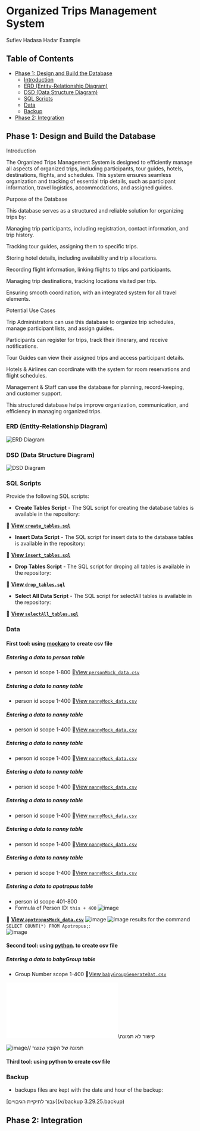

# Organized Trips Management System

Sufiev Hadasa Hadar Example

## Table of Contents  
- [Phase 1: Design and Build the Database](#phase-1-design-an+6d-build-the-database)  
  - [Introduction](#introduction)  
  - [ERD (Entity-Relationship Diagram)](#erd-entity-relationship-diagram)  
  - [DSD (Data Structure Diagram)](#dsd-data-structure-diagram)  
  - [SQL Scripts](#sql-scripts)  
  - [Data](#data)
  - [Backup](#backup)  
- [Phase 2: Integration](#phase-2-integration)  

## Phase 1: Design and Build the Database  

Introduction

The Organized Trips Management System is designed to efficiently manage all aspects of organized trips, including participants, tour guides, hotels, destinations, flights, and schedules. This system ensures seamless organization and tracking of essential trip details, such as participant information, travel logistics, accommodations, and assigned guides.

Purpose of the Database

This database serves as a structured and reliable solution for organizing trips by:

Managing trip participants, including registration, contact information, and trip history.

Tracking tour guides, assigning them to specific trips.

Storing hotel details, including availability and trip allocations.

Recording flight information, linking flights to trips and participants.

Managing trip destinations, tracking locations visited per trip.

Ensuring smooth coordination, with an integrated system for all travel elements.

Potential Use Cases

Trip Administrators can use this database to organize trip schedules, manage participant lists, and assign guides.

Participants can register for trips, track their itinerary, and receive notifications.

Tour Guides can view their assigned trips and access participant details.

Hotels & Airlines can coordinate with the system for room reservations and flight schedules.

Management & Staff can use the database for planning, record-keeping, and customer support.

This structured database helps improve organization, communication, and efficiency in managing organized trips.
###  ERD (Entity-Relationship Diagram)    
![ERD Diagram](א/קובץERD.png)  

###  DSD (Data Structure Diagram)   
![DSD Diagram](א/קובץDFD.png)  

###  SQL Scripts  
Provide the following SQL scripts:  
- **Create Tables Script** - The SQL script for creating the database tables is available in the repository:  

📜 **[View `create_tables.sql`](א/createTable.sql)**  

- **Insert Data Script** - The SQL script for insert data to the database tables is available in the repository:  

📜 **[View `insert_tables.sql`](א/insertTables.sql)**  
 
- **Drop Tables Script** - The SQL script for droping all tables is available in the repository:  

📜 **[View `drop_tables.sql`](א/dropTables.sql)**  

- **Select All Data Script**  - The SQL script for selectAll tables is available in the repository:  

📜 **[View `selectAll_tables.sql`](א/selectAll.sql)**  
  
###  Data  
####  First tool: using [mockaro](א/mockarooFiles) to create csv file
#####  Entering a data to person table
-  person id scope 1-800
📜[View `personMock_data.csv`](א/mockarooFiles/customer.csv)
#####  Entering a data to nanny table
-  person id scope 1-400
📜[View `nannyMock_data.csv`](א/mockarooFiles/destination.csv)
#####  Entering a data to nanny table
-  person id scope 1-400
📜[View `nannyMock_data.csv`](א/mockarooFiles/flight.csv)
#####  Entering a data to nanny table
-  person id scope 1-400
📜[View `nannyMock_data.csv`](א/mockarooFiles/guide.csv)
#####  Entering a data to nanny table
-  person id scope 1-400
📜[View `nannyMock_data.csv`](א/mockarooFiles/hotel.csv)
#####  Entering a data to nanny table
-  person id scope 1-400
📜[View `nannyMock_data.csv`](א/mockarooFiles/include.csv)
#####  Entering a data to nanny table
-  person id scope 1-400
📜[View `nannyMock_data.csv`](א/mockarooFiles/invite.csv)
#####  Entering a data to nanny table
-  person id scope 1-400
📜[View `nannyMock_data.csv`](א/mockarooFiles/trip.csv)


#####   Entering a data to apotropus table
-  person id scope 401-800
-  Formula of Person ID: `this + 400`
![image](א/picture/guideImage.jpg)

📜 **[View `apotropusMock_data.csv`](Phase1/mockData/apotropusMOCK_DATA.csv)**
![image](א/picture/customerCsvImage.png)
![image](https://github.com/user-attachments/assets/6833ecf1-90e6-454d-8396-9dddf415e323)
results for  the command `SELECT COUNT(*) FROM Apotropus;`:
<br>
![image](א/picture/guideCsvImage.png)

####  Second tool: using [python](א/Programing). to create csv file 
#####  Entering a data to babyGroup table
-  Group Number  scope 1-400 
📜[View `babyGroupGenerateDat.csv`](א/Programing/insert.py)

![image](א/Programing/insert_data2.sql)\\קישור לא תמונה

![image](https://github.com/user-attachments/assets/046ee01c-599b-4858-886f-7c9809c60bfa)// תמונה של הקובץ שנוצר 



####  Third tool: using python to create csv file

### Backup 
-   backups files are kept with the date and hour of the backup:  

[עבור לתיקיית הגיבויים](א/backup 3.29.25.backup)



## Phase 2: Integration 



